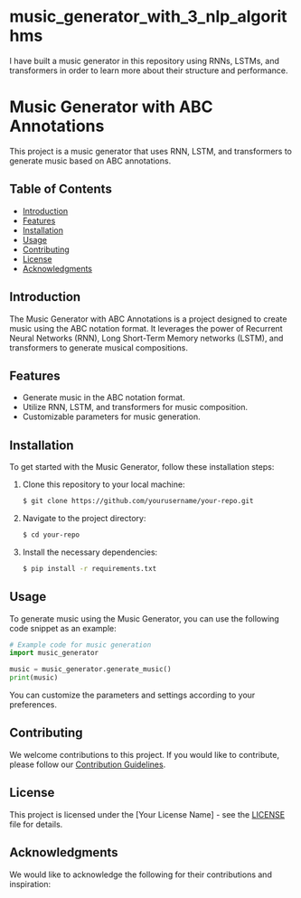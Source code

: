 # music_generator_with_3_nlp_algorithms
I have built a music generator in this repository using RNNs, LSTMs, and transformers in order to learn more about their structure and performance.



# Music Generator with ABC Annotations

This project is a music generator that uses RNN, LSTM, and transformers to generate music based on ABC annotations.

## Table of Contents
- [Introduction](#introduction)
- [Features](#features)
- [Installation](#installation)
- [Usage](#usage)
- [Contributing](#contributing)
- [License](#license)
- [Acknowledgments](#acknowledgments)

## Introduction

The Music Generator with ABC Annotations is a project designed to create music using the ABC notation format. It leverages the power of Recurrent Neural Networks (RNN), Long Short-Term Memory networks (LSTM), and transformers to generate musical compositions.

## Features

- Generate music in the ABC notation format.
- Utilize RNN, LSTM, and transformers for music composition.
- Customizable parameters for music generation.

## Installation

To get started with the Music Generator, follow these installation steps:

1. Clone this repository to your local machine:

   ```bash
   $ git clone https://github.com/yourusername/your-repo.git
   ```

2. Navigate to the project directory:

   ```bash
   $ cd your-repo
   ```

3. Install the necessary dependencies:

   ```bash
   $ pip install -r requirements.txt
   ```

## Usage

To generate music using the Music Generator, you can use the following code snippet as an example:

```python
# Example code for music generation
import music_generator

music = music_generator.generate_music()
print(music)
```

You can customize the parameters and settings according to your preferences.

## Contributing

We welcome contributions to this project. If you would like to contribute, please follow our [Contribution Guidelines](CONTRIBUTING.md).

## License

This project is licensed under the [Your License Name] - see the [LICENSE](LICENSE) file for details.

## Acknowledgments

We would like to acknowledge the following for their contributions and inspiration:
